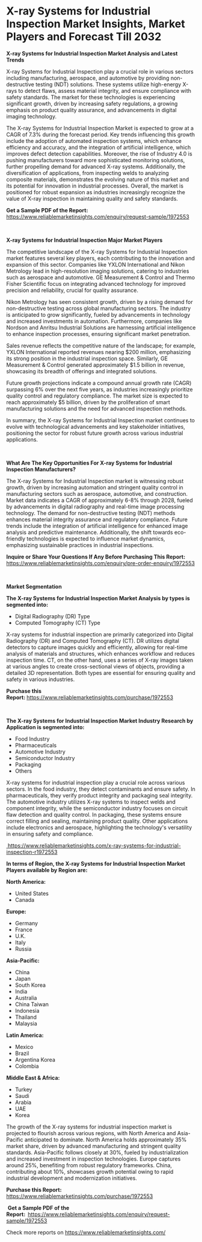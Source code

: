 <p><h1>X-ray Systems for Industrial Inspection Market Insights, Market Players and Forecast Till 2032</h1></p><p><strong>X-ray Systems for Industrial Inspection Market Analysis and Latest Trends</strong></p>
<p><p>X-ray Systems for Industrial Inspection play a crucial role in various sectors including manufacturing, aerospace, and automotive by providing non-destructive testing (NDT) solutions. These systems utilize high-energy X-rays to detect flaws, assess material integrity, and ensure compliance with safety standards. The market for these technologies is experiencing significant growth, driven by increasing safety regulations, a growing emphasis on product quality assurance, and advancements in digital imaging technology.</p><p>The X-ray Systems for Industrial Inspection Market is expected to grow at a CAGR of 7.3% during the forecast period. Key trends influencing this growth include the adoption of automated inspection systems, which enhance efficiency and accuracy, and the integration of artificial intelligence, which improves defect detection capabilities. Moreover, the rise of Industry 4.0 is pushing manufacturers toward more sophisticated monitoring solutions, further propelling demand for advanced X-ray systems. Additionally, the diversification of applications, from inspecting welds to analyzing composite materials, demonstrates the evolving nature of this market and its potential for innovation in industrial processes. Overall, the market is positioned for robust expansion as industries increasingly recognize the value of X-ray inspection in maintaining quality and safety standards.</p></p>
<p><strong>Get a Sample PDF of the Report:&nbsp;</strong> <a href="https://www.reliablemarketinsights.com/enquiry/request-sample/1972553?utm_campaign=2240&utm_medium=2&utm_source=Github&utm_content=ia&utm_term=02032025&utm_id=x-ray-systems-for-industrial-inspection">https://www.reliablemarketinsights.com/enquiry/request-sample/1972553</a></p>
<p>&nbsp;</p>
<p><strong>X-ray Systems for Industrial Inspection Major Market Players</strong></p>
<p><p>The competitive landscape of the X-ray Systems for Industrial Inspection market features several key players, each contributing to the innovation and expansion of this sector. Companies like YXLON International and Nikon Metrology lead in high-resolution imaging solutions, catering to industries such as aerospace and automotive. GE Measurement & Control and Thermo Fisher Scientific focus on integrating advanced technology for improved precision and reliability, crucial for quality assurance.</p><p>Nikon Metrology has seen consistent growth, driven by a rising demand for non-destructive testing across global manufacturing sectors. The industry is anticipated to grow significantly, fueled by advancements in technology and increased investments in automation. Furthermore, companies like Nordson and Anritsu Industrial Solutions are harnessing artificial intelligence to enhance inspection processes, ensuring significant market penetration.</p><p>Sales revenue reflects the competitive nature of the landscape; for example, YXLON International reported revenues nearing $200 million, emphasizing its strong position in the industrial inspection space. Similarly, GE Measurement & Control generated approximately $1.5 billion in revenue, showcasing its breadth of offerings and integrated solutions.</p><p>Future growth projections indicate a compound annual growth rate (CAGR) surpassing 6% over the next five years, as industries increasingly prioritize quality control and regulatory compliance. The market size is expected to reach approximately $5 billion, driven by the proliferation of smart manufacturing solutions and the need for advanced inspection methods.</p><p>In summary, the X-ray Systems for Industrial Inspection market continues to evolve with technological advancements and key stakeholder initiatives, positioning the sector for robust future growth across various industrial applications.</p></p>
<p>&nbsp;</p>
<p><strong>What Are The Key Opportunities For X-ray Systems for Industrial Inspection Manufacturers?</strong></p>
<p><p>The X-ray Systems for Industrial Inspection market is witnessing robust growth, driven by increasing automation and stringent quality control in manufacturing sectors such as aerospace, automotive, and construction. Market data indicates a CAGR of approximately 6-8% through 2028, fueled by advancements in digital radiography and real-time image processing technology. The demand for non-destructive testing (NDT) methods enhances material integrity assurance and regulatory compliance. Future trends include the integration of artificial intelligence for enhanced image analysis and predictive maintenance. Additionally, the shift towards eco-friendly technologies is expected to influence market dynamics, emphasizing sustainable practices in industrial inspections.</p></p>
<p><strong>Inquire or Share Your Questions If Any Before Purchasing This Report:</strong> <a href="https://www.reliablemarketinsights.com/enquiry/pre-order-enquiry/1972553?utm_campaign=2240&utm_medium=2&utm_source=Github&utm_content=ia&utm_term=02032025&utm_id=x-ray-systems-for-industrial-inspection">https://www.reliablemarketinsights.com/enquiry/pre-order-enquiry/1972553</a></p>
<p>&nbsp;</p>
<p><strong>Market Segmentation</strong></p>
<p><strong>The X-ray Systems for Industrial Inspection Market Analysis by types is segmented into:</strong></p>
<p><ul><li>Digital Radiography (DR) Type</li><li>Computed Tomography (CT) Type</li></ul></p>
<p><p>X-ray systems for industrial inspection are primarily categorized into Digital Radiography (DR) and Computed Tomography (CT). DR utilizes digital detectors to capture images quickly and efficiently, allowing for real-time analysis of materials and structures, which enhances workflow and reduces inspection time. CT, on the other hand, uses a series of X-ray images taken at various angles to create cross-sectional views of objects, providing a detailed 3D representation. Both types are essential for ensuring quality and safety in various industries.</p></p>
<p><strong>Purchase this Report:&nbsp;</strong><a href="https://www.reliablemarketinsights.com/purchase/1972553?utm_campaign=2240&utm_medium=2&utm_source=Github&utm_content=ia&utm_term=02032025&utm_id=x-ray-systems-for-industrial-inspection">https://www.reliablemarketinsights.com/purchase/1972553</a></p>
<p>&nbsp;</p>
<p><strong>The X-ray Systems for Industrial Inspection Market Industry Research by Application is segmented into:</strong></p>
<p><ul><li>Food Industry</li><li>Pharmaceuticals</li><li>Automotive Industry</li><li>Semiconductor Industry</li><li>Packaging</li><li>Others</li></ul></p>
<p><p>X-ray systems for industrial inspection play a crucial role across various sectors. In the food industry, they detect contaminants and ensure safety. In pharmaceuticals, they verify product integrity and packaging seal integrity. The automotive industry utilizes X-ray systems to inspect welds and component integrity, while the semiconductor industry focuses on circuit flaw detection and quality control. In packaging, these systems ensure correct filling and sealing, maintaining product quality. Other applications include electronics and aerospace, highlighting the technology's versatility in ensuring safety and compliance.</p></p>
<p><a href="https://www.reliablemarketinsights.com/x-ray-systems-for-industrial-inspection-r1972553?utm_campaign=2240&utm_medium=2&utm_source=Github&utm_content=ia&utm_term=02032025&utm_id=x-ray-systems-for-industrial-inspection">&nbsp;https://www.reliablemarketinsights.com/x-ray-systems-for-industrial-inspection-r1972553</a></p>
<p><strong>In terms of Region, the X-ray Systems for Industrial Inspection Market Players available by Region are:</strong></p>
<p>
    <p> <strong> North America: </strong>
        <ul>
            <li>United States</li>
            <li>Canada</li>
        </ul>
        </p> 
    <p> <strong> Europe: </strong>
        <ul>
            <li>Germany</li>
            <li>France</li>
            <li>U.K.</li>
            <li>Italy</li>
            <li>Russia</li>
        </ul>
        </p> 
    <p> <strong> Asia-Pacific: </strong>
        <ul>
            <li>China</li>
            <li>Japan</li>
            <li>South Korea</li>
            <li>India</li>
            <li>Australia</li>
            <li>China Taiwan</li>
            <li>Indonesia</li>
            <li>Thailand</li>
            <li>Malaysia</li>
        </ul>
        </p> 
    <p> <strong> Latin America: </strong>
        <ul>
            <li>Mexico</li>
            <li>Brazil</li>
            <li>Argentina Korea</li>
            <li>Colombia</li>
        </ul>
        </p> 
    <p> <strong> Middle East & Africa: </strong>
        <ul>
            <li>Turkey</li>
            <li>Saudi</li>
            <li>Arabia</li>
            <li>UAE</li>
            <li>Korea</li>
        </ul>
    </p>
    </p>
<p><p>The growth of the X-ray systems for industrial inspection market is projected to flourish across various regions, with North America and Asia-Pacific anticipated to dominate. North America holds approximately 35% market share, driven by advanced manufacturing and stringent quality standards. Asia-Pacific follows closely at 30%, fueled by industrialization and increased investment in inspection technologies. Europe captures around 25%, benefiting from robust regulatory frameworks. China, contributing about 10%, showcases growth potential owing to rapid industrial development and modernization initiatives.</p></p>
<p><strong>Purchase this Report: </strong><a href="https://www.reliablemarketinsights.com/purchase/1972553?utm_campaign=2240&utm_medium=2&utm_source=Github&utm_content=ia&utm_term=02032025&utm_id=x-ray-systems-for-industrial-inspection">https://www.reliablemarketinsights.com/purchase/1972553</a></p>
<p>&nbsp;<strong>Get a Sample PDF of the Report:&nbsp;&nbsp;</strong><a href="https://www.reliablemarketinsights.com/enquiry/request-sample/1972553?utm_campaign=2240&utm_medium=2&utm_source=Github&utm_content=ia&utm_term=02032025&utm_id=x-ray-systems-for-industrial-inspection">https://www.reliablemarketinsights.com/enquiry/request-sample/1972553</a></p>
<p><strong></strong></p>
<p>Check more reports on <a href="https://www.reliablemarketinsights.com/?utm_campaign=2240&utm_medium=2&utm_source=Github&utm_content=ia&utm_term=02032025&utm_id=x-ray-systems-for-industrial-inspection">https://www.reliablemarketinsights.com/</a></p>